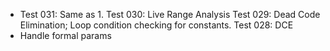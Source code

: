 * Test 031: Same as 1.
  Test 030: Live Range Analysis
  Test 029: Dead Code Elimination; Loop condition checking for constants.
  Test 028: DCE
* Handle formal params
